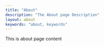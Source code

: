 ```yaml
---
title: "About"
description: "The About page Description"
layout: about
keywords: "about, keywords"
---
```


This is about page content